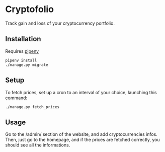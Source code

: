 # Cryptofolio

Track gain and loss of your cryptocurrency portfolio.

## Installation

Requires [pipenv](https://github.com/pypa/pipenv)

```commandline
pipenv install
./manage.py migrate
```

## Setup

To fetch prices, set up a cron to an interval of your choice, launching this
command:

```commandline
./manage.py fetch_prices
```

## Usage

Go to the /admin/ section of the website, and add cryptocurrencies infos.
Then, just go to the homepage, and if the prices are fetched correctly, you
should see all the informations.
